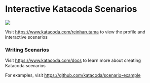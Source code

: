 # Interactive Katacoda Scenarios

[![](http://shields.katacoda.com/katacoda/reinharutama/count.svg)](https://www.katacoda.com/reinharutama "Get your profile on Katacoda.com")

Visit https://www.katacoda.com/reinharutama to view the profile and interactive scenarios

### Writing Scenarios
Visit https://www.katacoda.com/docs to learn more about creating Katacoda scenarios

For examples, visit https://github.com/katacoda/scenario-example
